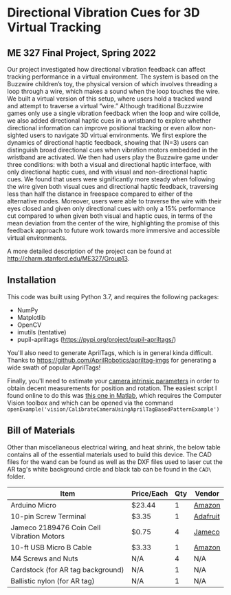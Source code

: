 # Directional Vibration Cues for 3D Virtual Tracking
## ME 327 Final Project, Spring 2022

Our project investigated how directional vibration feedback can affect tracking performance in a virtual environment. The system is based on the Buzzwire children’s toy, the physical version of which involves threading a loop through a wire, which makes a sound when the loop touches the wire. We built a virtual version of this setup, where users hold a tracked wand and attempt to traverse a virtual “wire.” Although traditional Buzzwire games only use a single vibration feedback when the loop and wire collide, we also added directional haptic cues in a wristband to explore whether directional information can improve positional tracking or even allow non-sighted users to navigate 3D virtual environments. We first explore the dynamics of directional haptic feedback, showing that (N=3) users can distinguish broad directional cues when vibration motors embedded in the wristband are activated. We then had users play the Buzzwire game under three conditions: with both a visual and directional haptic interface, with only directional haptic cues, and with visual and non-directional haptic cues. We found that users were significantly more steady when following the wire given both visual cues and directional haptic feedback, traversing less than half the distance in freespace compared to either of the alternative modes. Moreover, users were able to traverse the wire with their eyes closed and given only directional cues with only a 15% performance cut compared to when given both visual and haptic cues, in terms of the mean deviation from the center of the wire, highlighting the promise of this feedback approach to future work towards more immersive and accessible virtual environments.

A more detailed description of the project can be found at http://charm.stanford.edu/ME327/Group13.

## Installation
This code was built using Python 3.7, and requires the following packages:
 * NumPy
 * Matplotlib
 * OpenCV
 * imutils (tentative)
 * pupil-apriltags (https://pypi.org/project/pupil-apriltags/)

You'll also need to generate AprilTags, which is in general kinda difficult. Thanks to 
https://github.com/AprilRobotics/apriltag-imgs for generating a wide swath of popular AprilTags!

Finally, you'll need to estimate your [camera intrinsic parameters](https://en.wikipedia.org/wiki/Camera_resectioning) 
in order to obtain decent measurements for position and rotation. The easiest script I found online to do this was 
[this one in Matlab](https://www.mathworks.com/help/vision/ug/camera-calibration-using-apriltag-markers.html), which
requires the Computer Vision toolbox and which can be opened via the command
``openExample('vision/CalibrateCameraUsingAprilTagBasedPatternExample')``

## Bill of Materials
Other than miscellaneous electrical wiring, and heat shrink, the below table contains all of the essential
materials used to build this device. The CAD files for the wand can be found as well as the DXF files used to laser cut
the AR tag's white background circle and black tab can be found in the `CAD\` folder.

| Item         | Price/Each     | Qty | Vendor |
|--------------|-----------|------------|---|
| Arduino Micro | $23.44      | 1        | [Amazon](https://smile.amazon.com/dp/B00AFY2S56) |
| 10-pin Screw Terminal      | $3.35  | 1       |[Adafruit](https://www.adafruit.com/product/2142)|
| Jameco 2189476 Coin Cell Vibration Motors | $0.75 | 4 | [Jameco](https://www.jameco.com/z/C1034B850F-Jameco-Reliapro-9000-RPM-Vibrating-Shaftless-Motor_2189476.html)
| 10-ft USB Micro B Cable | $3.33 | 1 | [Amazon](https://smile.amazon.com/dp/B09P364JW6)
| M4 Screws and Nuts | N/A | 4 | N/A |
| Cardstock (for AR tag background) | N/A | 1 | N/A |
| Ballistic nylon (for AR tag) | N/A | 1 | N/A |